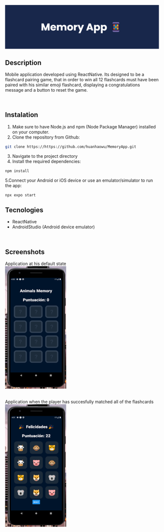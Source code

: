 <img src="/assets/MemoryApp banner.png" alt="Blue banner for memory mobile app">

<br>

## Description 
Mobile application developed using ReactNative. Its designed to be a flashcard pairing game, that in order to win all 12 flashcards must have been paired with his similar emoji flashcard, displaying a congratulations message and a button to reset the game. 

<br>

## Instalation
1. Make sure to have Node.js and npm (Node Package Manager) installed on your computer.
2. Clone the repository from Github:
```bash
git clone https://https://github.com/huanhaowu/MemoryApp.git
```
3. Navigate to the project directory
4. Install the required dependencies:
```bash
npm install
```
5.Connect your Android or iOS device or use an emulator/simulator to run the app:
```
npx expo start
```
## Tecnologies
- ReactNative
- AndroidStudio (Android device emulator)

<br>

## Screenshots
Application at his default state
<br>
<img src="/assets/Screenshot MemoryGame App.png" alt="Blue banner for memory mobile app" width="200" height="400">

<br>
Application when the player has succesfully matched all of the flashcards
<br>
<img src="/assets/Winner Screenshot MemoryGame App.png" alt="Blue banner for memory mobile app" width="200" height="400">
